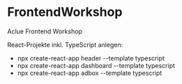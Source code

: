 # FrontendWorkshop

Aclue Frontend Workshop

React-Projekte inkl. TypeScript anlegen:

- npx create-react-app header --template typescript
- npx create-react-app dashboard --template typescript
- npx create-react-app adbox --template typescript
